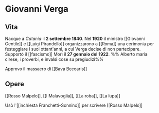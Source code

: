 # Giovanni Verga
## Vita
Nacque a *Catania* il **2 settembre 1840**. Nel **1920** il ministro [[Giovanni Gentile]] e [[Luigi Pirandello]] organizzarono a [[Roma]] una cerimonia per festeggiare i suoi ottant'anni, a cui Verga decise di non partecipare. Supportò il [[fascismo]] Morì il **27 gennaio del 1922**.
%% Alberto maria cirese, i proverbi, e invalsi cose su pregiudizi%%

Approvo il massacro di [[Bava Beccaris]]
## Opere
[[Rosso Malpelo]], [[I Malavoglia]], [[La roba]], [[La lupa]]

Usò l'[[inchiesta Franchetti-Sonnino]] per scrivere [[Rosso Malpelo]]